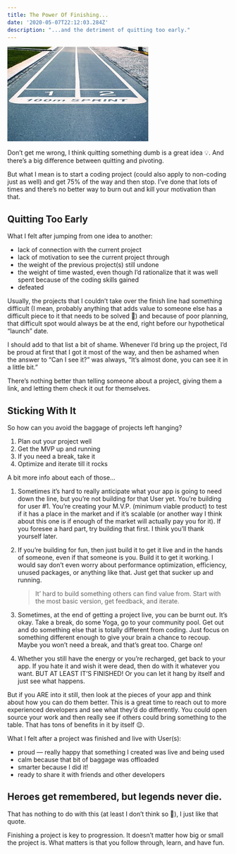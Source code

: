 ```yaml
---
title: The Power Of Finishing...
date: '2020-05-07T22:12:03.284Z'
description: "...and the detriment of quitting too early."
---
```

![Finishing gives you power](finish.jpg)

Don’t get me wrong, I think quitting something dumb is a great idea 💡. And there’s a big difference between quitting and pivoting.

But what I mean is to start a coding project (could also apply to non-coding just as well) and get 75% of the way and then stop. I’ve done that lots of times and there’s no better way to burn out and kill your motivation than that.

## Quitting Too Early
What I felt after jumping from one idea to another:
- lack of connection with the current project
- lack of motivation to see the current project through
- the weight of the previous project(s) still undone
- the weight of time wasted, even though I’d rationalize that it was well spent because of the coding skills gained
- defeated

Usually, the projects that I couldn’t take over the finish line had something difficult (I mean, probably anything that adds value to someone else has a difficult piece to it that needs to be solved 🤦‍) and because of poor planning, that difficult spot would always be at the end, right before our hypothetical “launch” date.

I should add to that list a bit of shame. Whenever I’d bring up the project, I’d be proud at first that I got it most of the way, and then be ashamed when the answer to “Can I see it?” was always, “It’s almost done, you can see it in a little bit.”

There’s nothing better than telling someone about a project, giving them a link, and letting them check it out for themselves.

## Sticking With It
So how can you avoid the baggage of projects left hanging?

1. Plan out your project well
2. Get the MVP up and running
3. If you need a break, take it
4. Optimize and iterate till it rocks

A bit more info about each of those…
1. Sometimes it’s hard to really anticipate what your app is going to need down the line, but you’re not building for that User yet. You’re building for user #1. You’re creating your M.V.P. (minimum viable product) to test if it has a place in the market and if it’s scalable (or another way I think about this one is if enough of the market will actually pay you for it). If you foresee a hard part, try building that first. I think you’ll thank yourself later.
2. If you’re building for fun, then just build it to get it live and in the hands of someone, even if that someone is you. Build it to get it working. I would say don’t even worry about performance optimization, efficiency, unused packages, or anything like that. Just get that sucker up and running.

    >It’ hard to build something others can find value from. Start with the most basic version, get feedback, and iterate. 
3. Sometimes, at the end of getting a project live, you can be burnt out. It’s okay. Take a break, do some Yoga, go to your community pool. Get out and do something else that is totally different from coding. Just focus on something different enough to give your brain a chance to recoup. Maybe you won’t need a break, and that’s great too. Charge on!
4. Whether you still have the energy or you’re recharged, get back to your app. If you hate it and wish it were dead, then do with it whatever you want. BUT AT LEAST IT’S FINISHED! Or you can let it hang by itself and just see what happens.

But if you ARE into it still, then look at the pieces of your app and think about how you can do them better. This is a great time to reach out to more experienced developers and see what they’d do differently. You could open source your work and then really see if others could bring something to the table. That has tons of benefits in it by itself 😉.

What I felt after a project was finished and live with User(s):
- proud — really happy that something I created was live and being used
- calm because that bit of baggage was offloaded
- smarter because I did it!
- ready to share it with friends and other developers

## Heroes get remembered, but legends never die.
That has nothing to do with this (at least I don’t think so 🤔), I just like that quote.

Finishing a project is key to progression. It doesn’t matter how big or small the project is. What matters is that you follow through, learn, and have fun.

